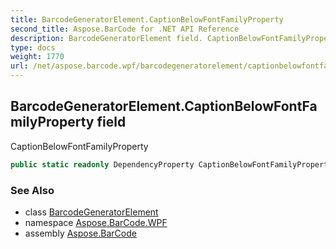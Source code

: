 ```yaml
---
title: BarcodeGeneratorElement.CaptionBelowFontFamilyProperty
second_title: Aspose.BarCode for .NET API Reference
description: BarcodeGeneratorElement field. CaptionBelowFontFamilyProperty
type: docs
weight: 1770
url: /net/aspose.barcode.wpf/barcodegeneratorelement/captionbelowfontfamilyproperty/
---
```

## BarcodeGeneratorElement.CaptionBelowFontFamilyProperty field

CaptionBelowFontFamilyProperty

```csharp
public static readonly DependencyProperty CaptionBelowFontFamilyProperty;
```

### See Also

* class [BarcodeGeneratorElement](../)
* namespace [Aspose.BarCode.WPF](../../../aspose.barcode.wpf/)
* assembly [Aspose.BarCode](../../../)


